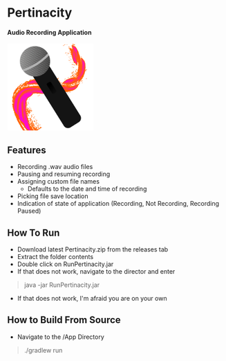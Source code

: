 # Pertinacity

#### Audio Recording Application

<img src="/App/src/main/resources/com/pertinacity/icon.png" style="width:200px" />

## Features
* Recording .wav audio files
* Pausing and resuming recording
* Assigning custom file names
  - Defaults to the date and time of recording
* Picking file save location
* Indication of state of application (Recording, Not Recording, Recording Paused)

## How To Run
* Download latest Pertinacity.zip from the releases tab
* Extract the folder contents
* Double click on RunPertinacity.jar
* If that does not work, navigate to the director and enter
> java -jar RunPertinacity.jar
* If that does not work, I'm afraid you are on your own

## How to Build From Source
* Navigate to the /App Directory
> ./gradlew run
